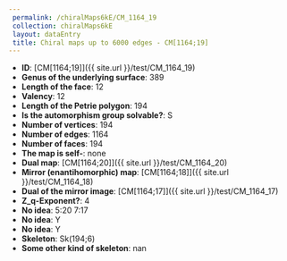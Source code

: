 ```yaml
--- 
 permalink: /chiralMaps6kE/CM_1164_19 
 collection: chiralMaps6kE
 layout: dataEntry
 title: Chiral maps up to 6000 edges - CM[1164;19]
---
```


- **ID**: [CM[1164;19]]({{ site.url }}/test/CM_1164_19)
- **Genus of the underlying surface**: 389
- **Length of the face**: 12
- **Valency**: 12
- **Length of the Petrie polygon**: 194
- **Is the automorphism group solvable?**: S
- **Number of vertices**: 194
- **Number of edges**: 1164
- **Number of faces**: 194
- **The map is self-**: none
- **Dual map**: [CM[1164;20]]({{ site.url }}/test/CM_1164_20)
- **Mirror (enantihomorphic) map**: [CM[1164;18]]({{ site.url }}/test/CM_1164_18)
- **Dual of the mirror image**: [CM[1164;17]]({{ site.url }}/test/CM_1164_17)
- **Z_q-Exponent?**: 4
- **No idea**:  5:20 7:17
- **No idea**: Y
- **No idea**: Y
- **Skeleton**: Sk(194;6)
- **Some other kind of skeleton**: nan
